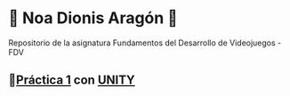 # :cactus: Noa Dionis Aragón :cactus: 
Repositorio de la asignatura Fundamentos del Desarrollo de Videojuegos - FDV

## 🔘[Práctica 1](https://github.com/Errasiada/NoaDionisFDV/tree/FDV-Practice) con [UNITY](https://unity.com/es)
